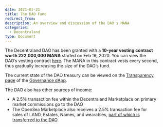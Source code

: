 ```yaml
---
date: 2021-05-21
title: The DAO Fund
redirect_from:
description: An overview and discussion of the DAO's MANA
categories:
  - Decentraland
type: Document
---
```


The Decentraland DAO has been granted with a **10-year vesting contract worth 222,000,000 MANA** started on Feb 19, 2020.
You can view the DAO’s vesting contract [here](https://vesting.decentraland.org/#/0x7a3abf8897f31b56f09c6f69d074a393a905c1ac). The MANA in this contract vests every second, thus gradually increasing the size of the DAO’s fund.

The current state of the DAO treasury can be viewed on the [Transparency page](https://governance.decentraland.org/transparency/) of the [Governance dApp](https://governance.decentraland.org/).


The DAO also has other sources of income:

* A 2.5% transaction fee within the Decentraland Marketplace on primary market commissions go to the DAO
* The OpenSea Marketplace also receives a 2.5% transaction fee for sales of LAND, Estates, Names, and wearables, [part of which is transferred to the DAO](https://etherscan.io/token/0x0f5d2fb29fb7d3cfee444a200298f468908cc942?a=0x9b814233894cd227f561b78cc65891aa55c62ad2).
